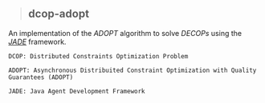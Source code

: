 >## dcop-adopt

An implementation of the _ADOPT_ algorithm to solve _DECOPs_ using the [_JADE_](http://jade.tilab.com/) framework.

```
DCOP: Distributed Constraints Optimization Problem
```
```
ADOPT: Asynchronous Distribuited Constraint Optimization with Quality Guarantees (ADOPT)
```
```
JADE: Java Agent Development Framework
```
